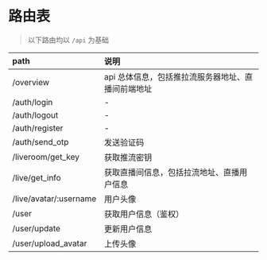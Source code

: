 # 路由表

> 以下路由均以 `/api` 为基础

| path | 说明 |
|:-----|:----|
| /overview | api 总体信息，包括推拉流服务器地址、直播间前端地址 |
| /auth/login | - |
| /auth/logout | - |
| /auth/register | - |
| /auth/send_otp | 发送验证码 |
| /liveroom/get_key | 获取推流密钥 |
| /live/get_info | 获取直播间信息，包括拉流地址、直播用户信息 |
| /live/avatar/:username | 用户头像 |
| /user | 获取用户信息（鉴权） |
| /user/update | 更新用户信息 |
| /user/upload_avatar | 上传头像 |